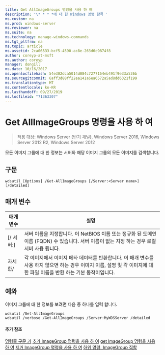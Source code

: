 ```yaml
---
title: Get AllImageGroups 명령을 사용 하 여
description: '\* * * *에 대 한 Windows 명령 항목 '
ms.custom: na
ms.prod: windows-server
ms.reviewer: na
ms.suite: na
ms.technology: manage-windows-commands
ms.tgt_pltfrm: na
ms.topic: article
ms.assetid: 2ca06533-bcf5-4590-ac8e-263d6c9874f8
author: coreyp-at-msft
ms.author: coreyp
manager: dongill
ms.date: 10/16/2017
ms.openlocfilehash: 54e302dca5014d084c7277154eb491f9e33a536b
ms.sourcegitcommit: 6aff3d88ff22ea141a6ea6572a5ad8dd6321f199
ms.translationtype: MT
ms.contentlocale: ko-KR
ms.lasthandoff: 09/27/2019
ms.locfileid: "71363307"
---
```

# <a name="using-the-get-allimagegroups-command"></a>Get AllImageGroups 명령을 사용 하 여

>적용 대상: Windows Server (반기 채널), Windows Server 2016, Windows Server 2012 R2, Windows Server 2012

모든 이미지 그룹에 대 한 정보는 서버와 해당 이미지 그룹의 모든 이미지를 검색합니다.
## <a name="syntax"></a>구문
```
wdsutil [Options] /Get-AllImageGroups [/Server:<Server name>] [/detailed]
```
## <a name="parameters"></a>매개 변수
|매개 변수|설명|
|-------|--------|
|[/ 서버:<Server name>]|서버 이름을 지정합니다. 이 NetBIOS 이름 또는 정규화 된 도메인 이름 (FQDN) 수 있습니다. 서버 이름이 없는 지정 하는 경우 로컬 서버 사용 됩니다.|
|자세한/|각 이미지에서 이미지 메타 데이터를 반환합니다. 이 매개 변수를 사용 하지 않으면 하는 경우 이미지 이름, 설명 및 각 이미지에 대 한 파일 이름을 반환 하는 기본 동작이입니다.|
## <a name="BKMK_examples"></a>예와
이미지 그룹에 대 한 정보를 보려면 다음 중 하나를 입력 합니다.
```
wdsutil /Get-AllImageGroups
wdsutil /verbose /Get-AllImageGroups /Server:MyWDSServer /detailed
```
#### <a name="additional-references"></a>추가 참조
[명령줄 구문 키](command-line-syntax-key.md)
[추가 ImageGroup 명령을 사용 하 여](using-the-add-imagegroup-command.md)
[get ImageGroup 명령을 사용 하 여](using-the-get-imagegroup-command.md)
[제거 ImageGroup 명령을 사용 하 여](using-the-remove-imagegroup-command.md)
[하위 명령: ImageGroup 집합](subcommand-set-imagegroup.md)
